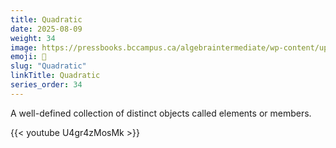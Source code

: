 ```yaml
---
title: Quadratic 
date: 2025-08-09
weight: 34
image: https://pressbooks.bccampus.ca/algebraintermediate/wp-content/uploads/sites/599/2018/12/CNX_IntAlg_Figure_09_06_001_img_new.jpg
emoji: 🧮
slug: "Quadratic"
linkTitle: Quadratic 
series_order: 34
---
```


A well-defined collection of distinct objects called elements or members.

{{< youtube U4gr4zMosMk >}}